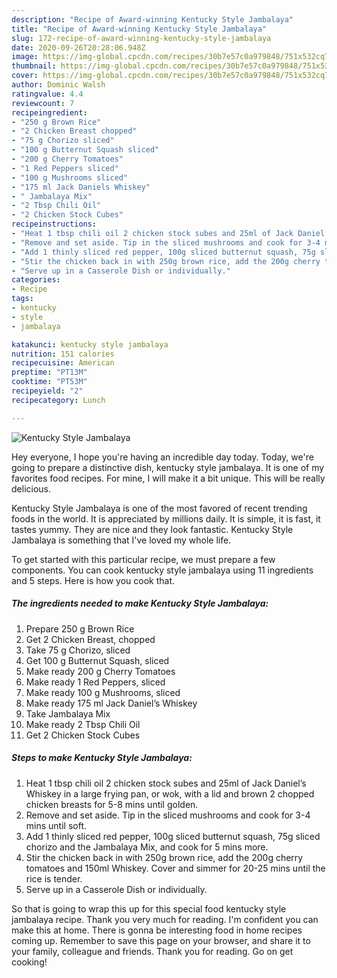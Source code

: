 ```yaml
---
description: "Recipe of Award-winning Kentucky Style Jambalaya"
title: "Recipe of Award-winning Kentucky Style Jambalaya"
slug: 172-recipe-of-award-winning-kentucky-style-jambalaya
date: 2020-09-26T20:28:06.948Z
image: https://img-global.cpcdn.com/recipes/30b7e57c0a979848/751x532cq70/kentucky-style-jambalaya-recipe-main-photo.jpg
thumbnail: https://img-global.cpcdn.com/recipes/30b7e57c0a979848/751x532cq70/kentucky-style-jambalaya-recipe-main-photo.jpg
cover: https://img-global.cpcdn.com/recipes/30b7e57c0a979848/751x532cq70/kentucky-style-jambalaya-recipe-main-photo.jpg
author: Dominic Walsh
ratingvalue: 4.4
reviewcount: 7
recipeingredient:
- "250 g Brown Rice"
- "2 Chicken Breast chopped"
- "75 g Chorizo sliced"
- "100 g Butternut Squash sliced"
- "200 g Cherry Tomatoes"
- "1 Red Peppers sliced"
- "100 g Mushrooms sliced"
- "175 ml Jack Daniels Whiskey"
- " Jambalaya Mix"
- "2 Tbsp Chili Oil"
- "2 Chicken Stock Cubes"
recipeinstructions:
- "Heat 1 tbsp chili oil 2 chicken stock subes and 25ml of Jack Daniel’s Whiskey in a large frying pan, or wok, with a lid and brown 2 chopped chicken breasts for 5-8 mins until golden."
- "Remove and set aside. Tip in the sliced mushrooms and cook for 3-4 mins until soft."
- "Add 1 thinly sliced red pepper, 100g sliced butternut squash, 75g sliced chorizo and the Jambalaya Mix, and cook for 5 mins more."
- "Stir the chicken back in with 250g brown rice, add the 200g cherry tomatoes and 150ml Whiskey. Cover and simmer for 20-25 mins until the rice is tender."
- "Serve up in a Casserole Dish or individually."
categories:
- Recipe
tags:
- kentucky
- style
- jambalaya

katakunci: kentucky style jambalaya 
nutrition: 151 calories
recipecuisine: American
preptime: "PT13M"
cooktime: "PT53M"
recipeyield: "2"
recipecategory: Lunch

---
```



![Kentucky Style Jambalaya](https://img-global.cpcdn.com/recipes/30b7e57c0a979848/751x532cq70/kentucky-style-jambalaya-recipe-main-photo.jpg)

Hey everyone, I hope you're having an incredible day today. Today, we're going to prepare a distinctive dish, kentucky style jambalaya. It is one of my favorites food recipes. For mine, I will make it a bit unique. This will be really delicious.

Kentucky Style Jambalaya is one of the most favored of recent trending foods in the world. It is appreciated by millions daily. It is simple, it is fast, it tastes yummy. They are nice and they look fantastic. Kentucky Style Jambalaya is something that I've loved my whole life.




To get started with this particular recipe, we must prepare a few components. You can cook kentucky style jambalaya using 11 ingredients and 5 steps. Here is how you cook that.

<!--inarticleads1-->

##### The ingredients needed to make Kentucky Style Jambalaya:

1. Prepare 250 g Brown Rice
1. Get 2 Chicken Breast, chopped
1. Take 75 g Chorizo, sliced
1. Get 100 g Butternut Squash, sliced
1. Make ready 200 g Cherry Tomatoes
1. Make ready 1 Red Peppers, sliced
1. Make ready 100 g Mushrooms, sliced
1. Make ready 175 ml Jack Daniel’s Whiskey
1. Take  Jambalaya Mix
1. Make ready 2 Tbsp Chili Oil
1. Get 2 Chicken Stock Cubes




<!--inarticleads2-->

##### Steps to make Kentucky Style Jambalaya:

1. Heat 1 tbsp chili oil 2 chicken stock subes and 25ml of Jack Daniel’s Whiskey in a large frying pan, or wok, with a lid and brown 2 chopped chicken breasts for 5-8 mins until golden.
1. Remove and set aside. Tip in the sliced mushrooms and cook for 3-4 mins until soft.
1. Add 1 thinly sliced red pepper, 100g sliced butternut squash, 75g sliced chorizo and the Jambalaya Mix, and cook for 5 mins more.
1. Stir the chicken back in with 250g brown rice, add the 200g cherry tomatoes and 150ml Whiskey. Cover and simmer for 20-25 mins until the rice is tender.
1. Serve up in a Casserole Dish or individually.




So that is going to wrap this up for this special food kentucky style jambalaya recipe. Thank you very much for reading. I'm confident you can make this at home. There is gonna be interesting food in home recipes coming up. Remember to save this page on your browser, and share it to your family, colleague and friends. Thank you for reading. Go on get cooking!
